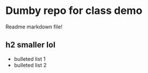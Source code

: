 # Dumby repo for class demo
Readme markdown file!

## h2 smaller lol
- bulleted list 1
- bulleted list 2